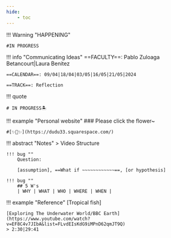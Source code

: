 ```yaml
---
hide:
    - toc
---
```


!!! Warning "HAPPENING"  
    
    #IN PROGRESS

!!! info "Communicating Ideas"
    ==FACULTY==: Pablo Zuloaga Betancourt|Laura Benitez
    
    ==CALENDAR==: 09/04|18/04|03/05|16/05|21/05|2024

    ==TRACK==: Reflection

!!! quote

    # IN PROGRESS🏝️
    
!!! example "Personal website"
    ### Please click the flower~
    
    #[✨🌺✨](https://dudu33.squarespace.com/)

    
!!! abstract "Notes"
    > Video Structure 
    
    !!! bug ""
        Question: 
        
        [assumption], ==What if ~~~~~~~~~~~~==, [or hypothesis]

    !!! bug ""
        ## 5 W's
        | WHY | WHAT | WHO | WHERE | WHEN |

    

   

!!! example "Reference"
    [Tropical fish]

    [Exploring The Underwater World/BBC Earth](https://www.youtube.com/watch?v=EF8C4v7JIbA&list=FLvdEIsKdG9iMPnD62qmJT9Q) 
    > 2:30|29:41


